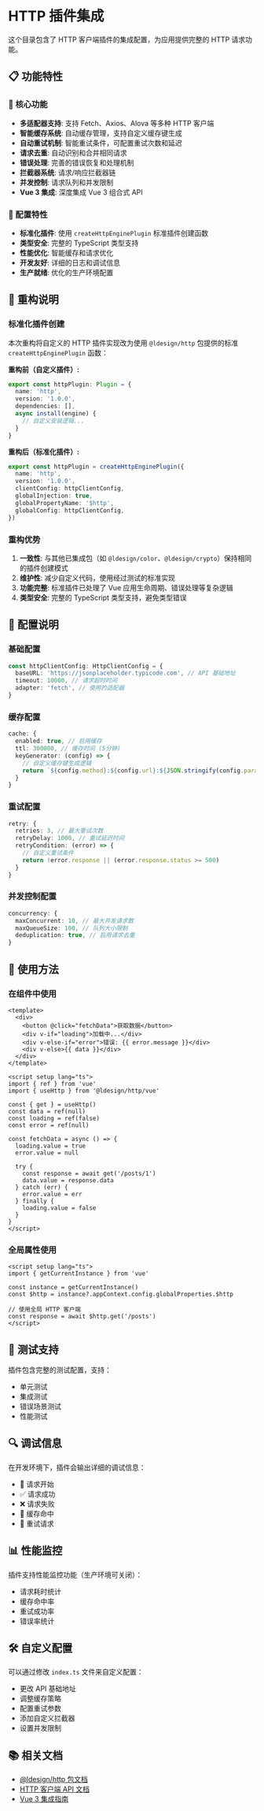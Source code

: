 # HTTP 插件集成

这个目录包含了 HTTP 客户端插件的集成配置，为应用提供完整的 HTTP 请求功能。

## 📋 功能特性

### 🚀 核心功能
- **多适配器支持**: 支持 Fetch、Axios、Alova 等多种 HTTP 客户端
- **智能缓存系统**: 自动缓存管理，支持自定义缓存键生成
- **自动重试机制**: 智能重试条件，可配置重试次数和延迟
- **请求去重**: 自动识别和合并相同请求
- **错误处理**: 完善的错误恢复和处理机制
- **拦截器系统**: 请求/响应拦截器链
- **并发控制**: 请求队列和并发限制
- **Vue 3 集成**: 深度集成 Vue 3 组合式 API

### 🎯 配置特性
- **标准化插件**: 使用 `createHttpEnginePlugin` 标准插件创建函数
- **类型安全**: 完整的 TypeScript 类型支持
- **性能优化**: 智能缓存和请求优化
- **开发友好**: 详细的日志和调试信息
- **生产就绪**: 优化的生产环境配置

## 🔄 重构说明

### 标准化插件创建

本次重构将自定义的 HTTP 插件实现改为使用 `@ldesign/http` 包提供的标准 `createHttpEnginePlugin` 函数：

**重构前（自定义插件）:**
```typescript
export const httpPlugin: Plugin = {
  name: 'http',
  version: '1.0.0',
  dependencies: [],
  async install(engine) {
    // 自定义安装逻辑...
  }
}
```

**重构后（标准化插件）:**
```typescript
export const httpPlugin = createHttpEnginePlugin({
  name: 'http',
  version: '1.0.0',
  clientConfig: httpClientConfig,
  globalInjection: true,
  globalPropertyName: '$http',
  globalConfig: httpClientConfig,
})
```

### 重构优势

1. **一致性**: 与其他已集成包（如 `@ldesign/color`、`@ldesign/crypto`）保持相同的插件创建模式
2. **维护性**: 减少自定义代码，使用经过测试的标准实现
3. **功能完整**: 标准插件已处理了 Vue 应用生命周期、错误处理等复杂逻辑
4. **类型安全**: 完整的 TypeScript 类型支持，避免类型错误

## 🔧 配置说明

### 基础配置
```typescript
const httpClientConfig: HttpClientConfig = {
  baseURL: 'https://jsonplaceholder.typicode.com', // API 基础地址
  timeout: 10000, // 请求超时时间
  adapter: 'fetch', // 使用的适配器
}
```

### 缓存配置
```typescript
cache: {
  enabled: true, // 启用缓存
  ttl: 300000, // 缓存时间 (5分钟)
  keyGenerator: (config) => {
    // 自定义缓存键生成逻辑
    return `${config.method}:${config.url}:${JSON.stringify(config.params || {})}`
  }
}
```

### 重试配置
```typescript
retry: {
  retries: 3, // 最大重试次数
  retryDelay: 1000, // 重试延迟时间
  retryCondition: (error) => {
    // 自定义重试条件
    return !error.response || (error.response.status >= 500)
  }
}
```

### 并发控制配置
```typescript
concurrency: {
  maxConcurrent: 10, // 最大并发请求数
  maxQueueSize: 100, // 队列大小限制
  deduplication: true, // 启用请求去重
}
```

## 📖 使用方法

### 在组件中使用
```vue
<template>
  <div>
    <button @click="fetchData">获取数据</button>
    <div v-if="loading">加载中...</div>
    <div v-else-if="error">错误: {{ error.message }}</div>
    <div v-else>{{ data }}</div>
  </div>
</template>

<script setup lang="ts">
import { ref } from 'vue'
import { useHttp } from '@ldesign/http/vue'

const { get } = useHttp()
const data = ref(null)
const loading = ref(false)
const error = ref(null)

const fetchData = async () => {
  loading.value = true
  error.value = null
  
  try {
    const response = await get('/posts/1')
    data.value = response.data
  } catch (err) {
    error.value = err
  } finally {
    loading.value = false
  }
}
</script>
```

### 全局属性使用
```vue
<script setup lang="ts">
import { getCurrentInstance } from 'vue'

const instance = getCurrentInstance()
const $http = instance?.appContext.config.globalProperties.$http

// 使用全局 HTTP 客户端
const response = await $http.get('/posts')
</script>
```

## 🧪 测试支持

插件包含完整的测试配置，支持：
- 单元测试
- 集成测试
- 错误场景测试
- 性能测试

## 🔍 调试信息

在开发环境下，插件会输出详细的调试信息：
- 🚀 请求开始
- ✅ 请求成功
- ❌ 请求失败
- 💾 缓存命中
- 🔄 重试请求

## 📊 性能监控

插件支持性能监控功能（生产环境可关闭）：
- 请求耗时统计
- 缓存命中率
- 重试成功率
- 错误率统计

## 🛠️ 自定义配置

可以通过修改 `index.ts` 文件来自定义配置：
- 更改 API 基础地址
- 调整缓存策略
- 配置重试参数
- 添加自定义拦截器
- 设置并发限制

## 📚 相关文档

- [@ldesign/http 包文档](../../../packages/http/README.md)
- [HTTP 客户端 API 文档](../../../packages/http/docs/)
- [Vue 3 集成指南](../../../packages/http/docs/vue.md)
